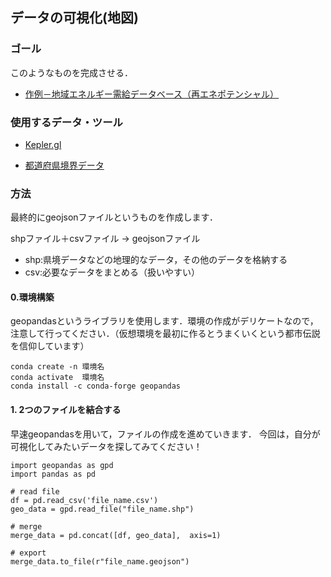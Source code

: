 ## データの可視化(地図)

### ゴール
このようなものを完成させる．

- [作例－地域エネルギー需給データベース（再エネポテンシャル）](https://energy-sustainability.jp/maps/potential/)

 ### 使用するデータ・ツール
 - [Kepler.gl](https://kepler.gl/)
 
 - [都道府県境界データ](https://hub.arcgis.com/datasets/d4e1992666d748a1a01fd1a34b20f88b_0/explore?location=34.332364%2C138.460294%2C6.05)
 
 ### 方法
 最終的にgeojsonファイルというものを作成します．
 
 shpファイル＋csvファイル -> geojsonファイル
 
 - shp:県境データなどの地理的なデータ，その他のデータを格納する
 - csv:必要なデータをまとめる（扱いやすい）
 
 #### 0.環境構築
 geopandasというライブラリを使用します．環境の作成がデリケートなので，注意して行ってください．（仮想環境を最初に作るとうまくいくという都市伝説を信仰しています）
 
 ```
 conda create -n 環境名 
 conda activate  環境名
 conda install -c conda-forge geopandas
 ```
 
 #### 1. 2つのファイルを結合する
 早速geopandasを用いて，ファイルの作成を進めていきます．
 今回は，自分が可視化してみたいデータを探してみてください！
 
 
 ```
 import geopandas as gpd
 import pandas as pd
 
 # read file
 df = pd.read_csv('file_name.csv')
 geo_data = gpd.read_file("file_name.shp")  
 
 # merge
 merge_data = pd.concat([df, geo_data],  axis=1)
 
 # export
 merge_data.to_file(r"file_name.geojson")
 ```
